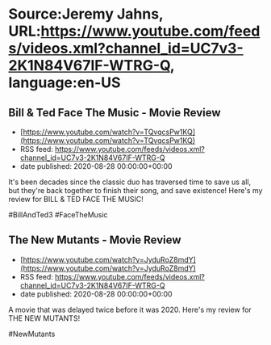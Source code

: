 # Source:Jeremy Jahns, URL:https://www.youtube.com/feeds/videos.xml?channel_id=UC7v3-2K1N84V67IF-WTRG-Q, language:en-US

## Bill & Ted Face The Music - Movie Review
 - [https://www.youtube.com/watch?v=TQvqcsPw1KQ](https://www.youtube.com/watch?v=TQvqcsPw1KQ)
 - RSS feed: https://www.youtube.com/feeds/videos.xml?channel_id=UC7v3-2K1N84V67IF-WTRG-Q
 - date published: 2020-08-28 00:00:00+00:00

It's been decades since the classic duo has traversed time to save us all, but they're back together to finish their song, and save existence! Here's my review for BILL & TED FACE THE MUSIC!

#BillAndTed3 #FaceTheMusic

## The New Mutants - Movie Review
 - [https://www.youtube.com/watch?v=JyduRoZ8mdY](https://www.youtube.com/watch?v=JyduRoZ8mdY)
 - RSS feed: https://www.youtube.com/feeds/videos.xml?channel_id=UC7v3-2K1N84V67IF-WTRG-Q
 - date published: 2020-08-28 00:00:00+00:00

A movie that was delayed twice before it was 2020. Here's my review for THE NEW MUTANTS!

#NewMutants


